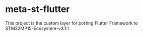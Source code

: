# meta-st-flutter
This project is the custom layer for porting Flutter Framework to STM32MP15-Ecosystem-v3.1.1
